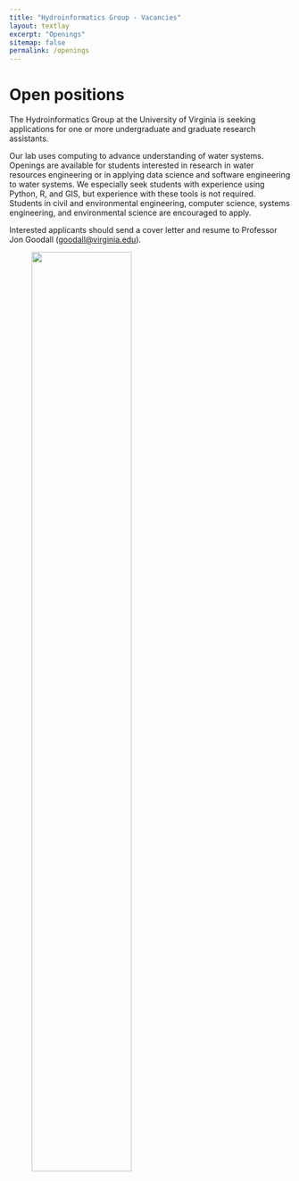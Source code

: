 ```yaml
---
title: "Hydroinformatics Group - Vacancies"
layout: textlay
excerpt: "Openings"
sitemap: false
permalink: /openings
---
```


# Open positions

The Hydroinformatics Group at the University of Virginia is seeking applications for one or more undergraduate and graduate research assistants.

Our lab uses computing to advance understanding of water systems. Openings are available for students interested in research in water resources engineering or in applying data science and software engineering to water systems. We especially seek students with experience using Python, R, and GIS, but experience with these tools is not required. Students in civil and environmental engineering, computer science, systems engineering, and environmental science are encouraged to apply.

Interested applicants should send a cover letter and resume to Professor Jon Goodall (goodall@virginia.edu).


<figure>
<img src="{{ site.url }}{{ site.baseurl }}/images/slider7001400/UVA_Rotunda2.jpg" width="65%">
</figure>
